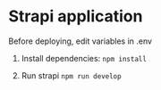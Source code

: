 # Strapi application

Before deploying, edit variables in .env

1. Install dependencies:
`npm install`

2. Run strapi
`npm run develop`
